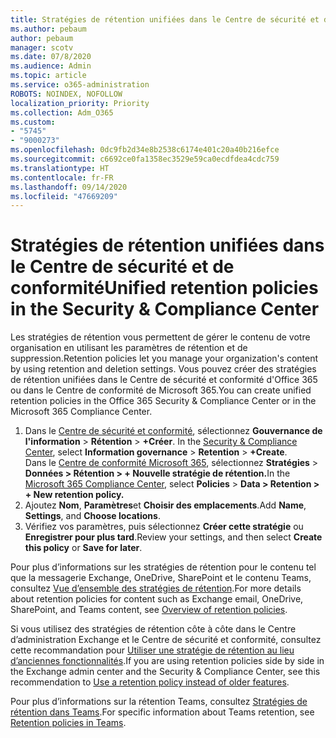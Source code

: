 ```yaml
---
title: Stratégies de rétention unifiées dans le Centre de sécurité et de conformité
ms.author: pebaum
author: pebaum
manager: scotv
ms.date: 07/8/2020
ms.audience: Admin
ms.topic: article
ms.service: o365-administration
ROBOTS: NOINDEX, NOFOLLOW
localization_priority: Priority
ms.collection: Adm_O365
ms.custom:
- "5745"
- "9000273"
ms.openlocfilehash: 0dc9fb2d34e8b2538c6174e401c20a40b216efce
ms.sourcegitcommit: c6692ce0fa1358ec3529e59ca0ecdfdea4cdc759
ms.translationtype: HT
ms.contentlocale: fr-FR
ms.lasthandoff: 09/14/2020
ms.locfileid: "47669209"
---
```

# <a name="unified-retention-policies-in-the-security--compliance-center"></a><span data-ttu-id="11075-102">Stratégies de rétention unifiées dans le Centre de sécurité et de conformité</span><span class="sxs-lookup"><span data-stu-id="11075-102">Unified retention policies in the Security & Compliance Center</span></span>

<span data-ttu-id="11075-103">Les stratégies de rétention vous permettent de gérer le contenu de votre organisation en utilisant les paramètres de rétention et de suppression.</span><span class="sxs-lookup"><span data-stu-id="11075-103">Retention policies let you manage your organization's content by using retention and deletion settings.</span></span> <span data-ttu-id="11075-104">Vous pouvez créer des stratégies de rétention unifiées dans le Centre de sécurité et conformité d'Office 365 ou dans le Centre de conformité de Microsoft 365.</span><span class="sxs-lookup"><span data-stu-id="11075-104">You can create unified retention policies in the Office 365 Security & Compliance Center or in the Microsoft 365 Compliance Center.</span></span> 

1. <span data-ttu-id="11075-p102">Dans le [Centre de sécurité et conformité](https://go.microsoft.com/fwlink/p/?linkid=2077143), sélectionnez **Gouvernance de l'information** > **Rétention** > **+Créer**. </span><span class="sxs-lookup"><span data-stu-id="11075-p102">In the [Security & Compliance Center](https://go.microsoft.com/fwlink/p/?linkid=2077143), select **Information governance** > **Retention** > **+Create**. </span></span><br/>
    <span data-ttu-id="11075-106">Dans le [Centre de conformité Microsoft 365](https://go.microsoft.com/fwlink/p/?linkid=2077149), sélectionnez **Stratégies** > **Données > Rétention > + Nouvelle stratégie de rétention.**</span><span class="sxs-lookup"><span data-stu-id="11075-106">In the [Microsoft 365 Compliance Center](https://go.microsoft.com/fwlink/p/?linkid=2077149), select **Policies** > **Data > Retention > + New retention policy.**</span></span>
2. <span data-ttu-id="11075-107">Ajoutez **Nom**, **Paramètres**et **Choisir des emplacements**.</span><span class="sxs-lookup"><span data-stu-id="11075-107">Add **Name**, **Settings**, and **Choose locations**.</span></span>
3. <span data-ttu-id="11075-108">Vérifiez vos paramètres, puis sélectionnez **Créer cette stratégie** ou **Enregistrer pour plus tard**.</span><span class="sxs-lookup"><span data-stu-id="11075-108">Review your settings, and then select **Create this policy** or **Save for later**.</span></span>  
      
<span data-ttu-id="11075-109">Pour plus d’informations sur les stratégies de rétention pour le contenu tel que la messagerie Exchange, OneDrive, SharePoint et le contenu Teams, consultez [Vue d’ensemble des stratégies de rétention](https://go.microsoft.com/fwlink/?linkid=2127785).</span><span class="sxs-lookup"><span data-stu-id="11075-109">For more details about retention policies for content such as Exchange email, OneDrive, SharePoint, and Teams content, see [Overview of retention policies](https://go.microsoft.com/fwlink/?linkid=2127785).</span></span>  
    
<span data-ttu-id="11075-110">Si vous utilisez des stratégies de rétention côte à côte dans le Centre d’administration Exchange et le Centre de sécurité et conformité, consultez cette recommandation pour [Utiliser une stratégie de rétention au lieu d’anciennes fonctionnalités](https://docs.microsoft.com/microsoft-365/compliance/retention-policies?view=o365-worldwide#use-a-retention-policy-instead-of-older-features).</span><span class="sxs-lookup"><span data-stu-id="11075-110">If you are using retention policies side by side in the Exchange admin center and the Security & Compliance Center, see this recommendation to [Use a retention policy instead of older features](https://docs.microsoft.com/microsoft-365/compliance/retention-policies?view=o365-worldwide#use-a-retention-policy-instead-of-older-features).</span></span>  
    
<span data-ttu-id="11075-111">Pour plus d’informations sur la rétention Teams, consultez [Stratégies de rétention dans Teams](https://docs.microsoft.com/microsoftteams/retention-policies).</span><span class="sxs-lookup"><span data-stu-id="11075-111">For specific information about Teams retention, see [Retention policies in Teams](https://docs.microsoft.com/microsoftteams/retention-policies).</span></span>
